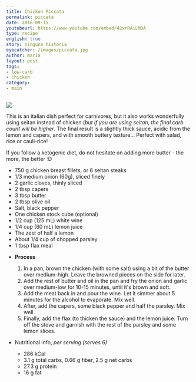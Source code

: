 ```yaml
---
title: Chicken Piccata
permalink: piccata
date: 2016-09-15
youtubeurl: https://www.youtube.com/embed/42xrRAiLMBA
type: recipe
english: true
story: ninguna historia
eyecatcher: /images/piccata.jpg
author: maria
layout: post
tags:
- low-carb
- chicken
category:
- main
---
```


<img src="https://farm1.staticflickr.com/473/31699796545_d6c637b8e0_o_d.jpg" />

This is an italian dish perfect for carnivores, but it also works wonderfully using seitan instead of chicken (_but if you are using seitan, the final carb count will be higher_. The final result is a slightly thick sauce, acidic from the lemon and capers, and with smooth buttery texture... Perfect with salad, rice or cauli-rice! 

If you follow a ketogenic diet, do not hesitate on adding more butter - the more, the better :D 

<ul>
  <li>750 g chicken breast fillets, or 6 seitan steaks</li>
  <li>1/3 medium onion (60g), sliced finely</li>
  <li>2 garlic cloves, thinly sliced</li>
  <li>2 tbsp capers</li>
  <li>3 tbsp butter</li>
  <li>2 tbsp olive oil</li>
  <li>Salt, black pepper</li>
  <li>One chicken stock cube (optional)</li>
  <li>1/2 cup (125 mL) white wine</li>
  <li>1/4 cup (60 mL) lemon juice</li>
  <li>The zest of half a lemon</li>
  <li>About 1/4 cup of chopped parsley</li>
  <li>1 tbsp flax meal</li>
</ul>

* **Process**
  1. In a pan, brown the chicken (with some salt) using a bit of the butter over medium-high. Leave the browned pieces on the side for later. 
  2. Add the rest of butter and oil in the pan and fry the onion and garlic over medium-low for 10-15 minutes, until it's brown and soft. 
  3. Add the meat back in and pour the wine. Let it simmer about 5 minutes for the alcohol to evaporate. Mix well.
  4. After, add the capers, some black pepper and half the parsley. Mix well. 
  5. Finally, add the flax (to thicken the sauce) and the lemon juice. Turn off the stove and garnish with the rest of the parsley and some lemon slices. 

* Nutritional info, _per serving (serves 6)_
  * 286 kCal
  * 3.1 g total carbs, 0.66 g fiber, 2.5 g net carbs
  * 27.3 g protein
  * 16 g fat
